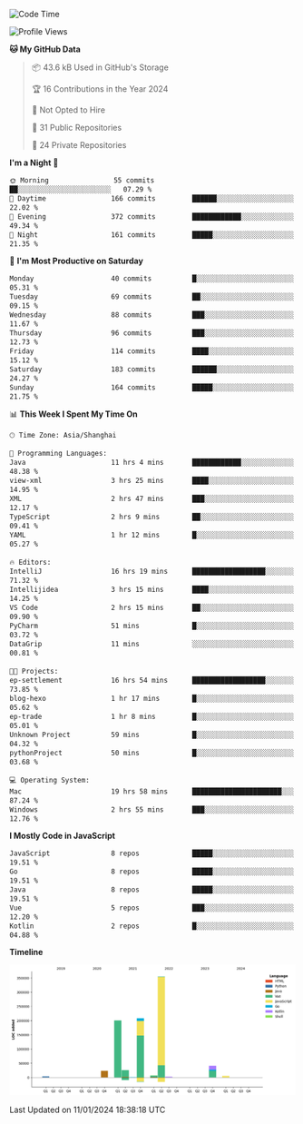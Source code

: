 <!--START_SECTION:waka-->
![Code Time](http://img.shields.io/badge/Code%20Time-2%2C246%20hrs%2022%20mins-blue)

![Profile Views](http://img.shields.io/badge/Profile%20Views-0-blue)

**🐱 My GitHub Data** 

> 📦 43.6 kB Used in GitHub's Storage 
 > 
> 🏆 16 Contributions in the Year 2024
 > 
> 🚫 Not Opted to Hire
 > 
> 📜 31 Public Repositories 
 > 
> 🔑 24 Private Repositories 
 > 
**I'm a Night 🦉** 

```text
🌞 Morning                55 commits          ██░░░░░░░░░░░░░░░░░░░░░░░   07.29 % 
🌆 Daytime                166 commits         ██████░░░░░░░░░░░░░░░░░░░   22.02 % 
🌃 Evening                372 commits         ████████████░░░░░░░░░░░░░   49.34 % 
🌙 Night                  161 commits         █████░░░░░░░░░░░░░░░░░░░░   21.35 % 
```
📅 **I'm Most Productive on Saturday** 

```text
Monday                   40 commits          █░░░░░░░░░░░░░░░░░░░░░░░░   05.31 % 
Tuesday                  69 commits          ██░░░░░░░░░░░░░░░░░░░░░░░   09.15 % 
Wednesday                88 commits          ███░░░░░░░░░░░░░░░░░░░░░░   11.67 % 
Thursday                 96 commits          ███░░░░░░░░░░░░░░░░░░░░░░   12.73 % 
Friday                   114 commits         ████░░░░░░░░░░░░░░░░░░░░░   15.12 % 
Saturday                 183 commits         ██████░░░░░░░░░░░░░░░░░░░   24.27 % 
Sunday                   164 commits         █████░░░░░░░░░░░░░░░░░░░░   21.75 % 
```


📊 **This Week I Spent My Time On** 

```text
🕑︎ Time Zone: Asia/Shanghai

💬 Programming Languages: 
Java                     11 hrs 4 mins       ████████████░░░░░░░░░░░░░   48.38 % 
view-xml                 3 hrs 25 mins       ████░░░░░░░░░░░░░░░░░░░░░   14.95 % 
XML                      2 hrs 47 mins       ███░░░░░░░░░░░░░░░░░░░░░░   12.17 % 
TypeScript               2 hrs 9 mins        ██░░░░░░░░░░░░░░░░░░░░░░░   09.41 % 
YAML                     1 hr 12 mins        █░░░░░░░░░░░░░░░░░░░░░░░░   05.27 % 

🔥 Editors: 
IntelliJ                 16 hrs 19 mins      ██████████████████░░░░░░░   71.32 % 
Intellijidea             3 hrs 15 mins       ████░░░░░░░░░░░░░░░░░░░░░   14.25 % 
VS Code                  2 hrs 15 mins       ██░░░░░░░░░░░░░░░░░░░░░░░   09.90 % 
PyCharm                  51 mins             █░░░░░░░░░░░░░░░░░░░░░░░░   03.72 % 
DataGrip                 11 mins             ░░░░░░░░░░░░░░░░░░░░░░░░░   00.81 % 

🐱‍💻 Projects: 
ep-settlement            16 hrs 54 mins      ██████████████████░░░░░░░   73.85 % 
blog-hexo                1 hr 17 mins        █░░░░░░░░░░░░░░░░░░░░░░░░   05.62 % 
ep-trade                 1 hr 8 mins         █░░░░░░░░░░░░░░░░░░░░░░░░   05.01 % 
Unknown Project          59 mins             █░░░░░░░░░░░░░░░░░░░░░░░░   04.32 % 
pythonProject            50 mins             █░░░░░░░░░░░░░░░░░░░░░░░░   03.68 % 

💻 Operating System: 
Mac                      19 hrs 58 mins      ██████████████████████░░░   87.24 % 
Windows                  2 hrs 55 mins       ███░░░░░░░░░░░░░░░░░░░░░░   12.76 % 
```

**I Mostly Code in JavaScript** 

```text
JavaScript               8 repos             █████░░░░░░░░░░░░░░░░░░░░   19.51 % 
Go                       8 repos             █████░░░░░░░░░░░░░░░░░░░░   19.51 % 
Java                     8 repos             █████░░░░░░░░░░░░░░░░░░░░   19.51 % 
Vue                      5 repos             ███░░░░░░░░░░░░░░░░░░░░░░   12.20 % 
Kotlin                   2 repos             █░░░░░░░░░░░░░░░░░░░░░░░░   04.88 % 
```



**Timeline**

![Lines of Code chart](https://raw.githubusercontent.com/youtiaoguagua/youtiaoguagua/master/assets/bar_graph.png)


 Last Updated on 11/01/2024 18:38:18 UTC
<!--END_SECTION:waka-->